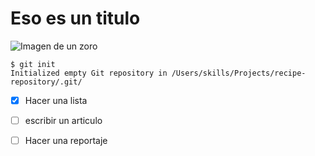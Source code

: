 # Eso es un titulo
![Imagen de un zoro](https://i.pinimg.com/originals/ed/ea/e5/edeae57a17912c98b7deb8bdd5d8027e.jpg)
```
$ git init
Initialized empty Git repository in /Users/skills/Projects/recipe-repository/.git/
``` 
 - [x] Hacer una lista
 - [ ] escribir un articulo
 - [ ] Hacer una reportaje
 
